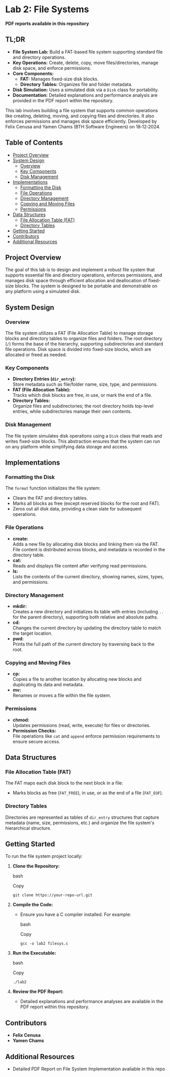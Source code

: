 # Lab 2: File Systems

**PDF reports available in this repository**

## TL;DR

- **File System Lab:** Build a FAT-based file system supporting standard file and directory operations.
- **Key Operations:** Create, delete, copy, move files/directories, manage disk space, and enforce permissions.
- **Core Components:**
    - **FAT:** Manages fixed-size disk blocks.
    - **Directory Tables:** Organizes file and folder metadata.
- **Disk Simulation:** Uses a simulated disk via a `Disk` class for portability.
- **Documentation:** Detailed explanations and performance analysis are provided in the PDF report within the repository.

This lab involves building a file system that supports common operations like creating, deleting, moving, and copying files and directories. It also enforces permissions and manages disk space efficiently. Developed by Felix Cenusa and Yamen Chams (BTH Software Engineers) on 18‑12‑2024.

## Table of Contents

- [Project Overview](#project-overview)
- [System Design](#system-design)
    - [Overview](#overview)
    - [Key Components](#key-components)
    - [Disk Management](#disk-management)
- [Implementations](#implementations)
    - [Formatting the Disk](#formatting-the-disk)
    - [File Operations](#file-operations)
    - [Directory Management](#directory-management)
    - [Copying and Moving Files](#copying-and-moving-files)
    - [Permissions](#permissions)
- [Data Structures](#data-structures)
    - [File Allocation Table (FAT)](#file-allocation-table-fat)
    - [Directory Tables](#directory-tables)
- [Getting Started](#getting-started)
- [Contributors](#contributors)
- [Additional Resources](#additional-resources)

## Project Overview

The goal of this lab is to design and implement a robust file system that supports essential file and directory operations, enforces permissions, and manages disk space through efficient allocation and deallocation of fixed-size blocks. The system is designed to be portable and demonstrable on any platform using a simulated disk.

## System Design

### Overview

The file system utilizes a FAT (File Allocation Table) to manage storage blocks and directory tables to organize files and folders. The root directory (`/`) forms the base of the hierarchy, supporting subdirectories and standard file operations. Disk space is divided into fixed-size blocks, which are allocated or freed as needed.

### Key Components

- **Directory Entries (`dir_entry`):**  
    Store metadata such as file/folder name, size, type, and permissions.
- **FAT (File Allocation Table):**  
    Tracks which disk blocks are free, in use, or mark the end of a file.
- **Directory Tables:**  
    Organize files and subdirectories; the root directory holds top-level entries, while subdirectories manage their own contents.

### Disk Management

The file system simulates disk operations using a `Disk` class that reads and writes fixed-size blocks. This abstraction ensures that the system can run on any platform while simplifying data storage and access.

## Implementations

### Formatting the Disk

The `format` function initializes the file system:

- Clears the FAT and directory tables.
- Marks all blocks as free (except reserved blocks for the root and FAT).
- Zeros out all disk data, providing a clean slate for subsequent operations.

### File Operations

- **create:**  
    Adds a new file by allocating disk blocks and linking them via the FAT. File content is distributed across blocks, and metadata is recorded in the directory table.
- **cat:**  
    Reads and displays file content after verifying read permissions.
- **ls:**  
    Lists the contents of the current directory, showing names, sizes, types, and permissions.

### Directory Management

- **mkdir:**  
    Creates a new directory and initializes its table with entries (including `..` for the parent directory), supporting both relative and absolute paths.
- **cd:**  
    Changes the current directory by updating the directory table to match the target location.
- **pwd:**  
    Prints the full path of the current directory by traversing back to the root.

### Copying and Moving Files

- **cp:**  
    Copies a file to another location by allocating new blocks and duplicating its data and metadata.
- **mv:**  
    Renames or moves a file within the file system.

### Permissions

- **chmod:**  
    Updates permissions (read, write, execute) for files or directories.
- **Permission Checks:**  
    File operations like `cat` and `append` enforce permission requirements to ensure secure access.

## Data Structures

### File Allocation Table (FAT)

The FAT maps each disk block to the next block in a file:

- Marks blocks as free (`FAT_FREE`), in use, or as the end of a file (`FAT_EOF`).

### Directory Tables

Directories are represented as tables of `dir_entry` structures that capture metadata (name, size, permissions, etc.) and organize the file system's hierarchical structure.

## Getting Started

To run the file system project locally:

1. **Clone the Repository:**
    
    bash
    
    Copy
    
    `git clone https://your-repo-url.git`
    
2. **Compile the Code:**
    - Ensure you have a C compiler installed. For example:
        
        bash
        
        Copy
        
        `gcc -o lab2 filesys.c`
        
3. **Run the Executable:**
    
    bash
    
    Copy
    
    `./lab2`
    
4. **Review the PDF Report:**
    - Detailed explanations and performance analyses are available in the PDF report within this repository.

## Contributors

- **Felix Cenusa**
- **Yamen Chams**  

## Additional Resources

- Detailed PDF Report on File System Implementation avaliable in this repo
